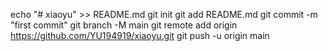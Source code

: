 echo "# xiaoyu" >> README.md
git init
git add README.md
git commit -m "first commit"
git branch -M main
git remote add origin https://github.com/YU194919/xiaoyu.git
git push -u origin main
